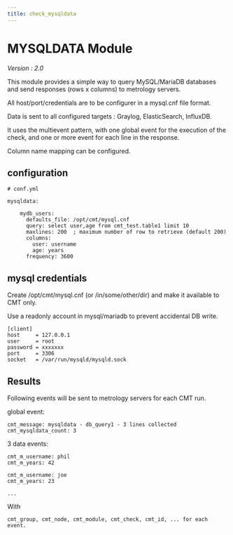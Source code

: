 ```yaml
---
title: check_mysqldata
---
```


# MYSQLDATA Module
*Version : 2.0*

This module provides a simple way to query MySQL/MariaDB databases and send responses (rows x columns) to metrology servers.

All host/port/credentials are to be configurer in a mysql.cnf file format.

Data is sent to all configured targets : Graylog, ElasticSearch, InfluxDB.

It uses the multievent pattern, with one global event for the execution of the check, and one or more event for each line in the response.

Column name mapping can be configured.



## configuration

	# conf.yml
	
	mysqldata:

	    mydb_users:
	      defaults_file: /opt/cmt/mysql.cnf
	      query: select user,age from cmt_test.table1 limit 10
	      maxlines: 200  ; maximum number of row to retrieve (default 200)
	      columns:
	        user: username
	        age: years
	      frequency: 3600

## mysql credentials

Create /opt/cmt/mysql.cnf (or /in/some/other/dir) and make it available to CMT only. 

Use a readonly account in mysql/mariadb to prevent accidental DB write.

	[client]
	host     = 127.0.0.1
	user     = root
	password = xxxxxxx
	port     = 3306
	socket   = /var/run/mysqld/mysqld.sock


## Results

Following events will be sent to metrology servers for each CMT run.


global event:

	cmt_message: mysqldata - db_query1 - 3 lines collected
	cmt_mysqldata_count: 3

3 data events:

    cmt_m_username: phil
    cmt_m_years: 42

    cmt_m_username: joe
    cmt_m_years: 23

    ...

With

	cmt_group, cmt_node, cmt_module, cmt_check, cmt_id, ... for each event.


